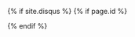 {% if site.disqus %}
	{% if page.id %}
	<div id="disqus_thread"></div>
	{% endif %}	
	<script type="text/javascript">
	    /* * * CONFIGURATION VARIABLES * * */
	    var disqus_shortname = 'lattespirit';
	    var disqus_identifier = '{{page.id | remove:'/'}}';
	    var disqus_title = '{{ page.title }}';
	    var disqus_url = '{{ site.url }}{{ page.url }}';
	    
	    /* * * DON'T EDIT BELOW THIS LINE * * */
	    (function() {
	        var dsq = document.createElement('script'); dsq.type = 'text/javascript'; dsq.async = true;
	        dsq.src = '//' + 'lattespirit.com/js/embed.js';
	        (document.getElementsByTagName('head')[0] || document.getElementsByTagName('body')[0]).appendChild(dsq);
	    })();
	</script>
{% endif %}
